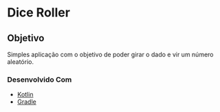 # Dice Roller

## Objetivo
Simples aplicação com o objetivo de poder girar o dado e vir um número aleatório.

### Desenvolvido Com

* [Kotlin](https://kotlinlang.org/)
* [Gradle](https://gradle.org/)
